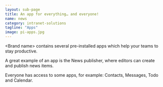 ```yaml
---
layout: sub-page
title: An app for everything… and everyone!
name: news
category: intranet-solutions
tagline: "Apps"
image: pi-apps.jpg
---
```


&lt;Brand name&gt; contains several pre-installed apps which help your teams to stay productive. 

A great example of an app is the News publisher, where editors can create and publish news items.

Everyone has access to some apps, for example: Contacts, Messages, Todo and Calendar.
